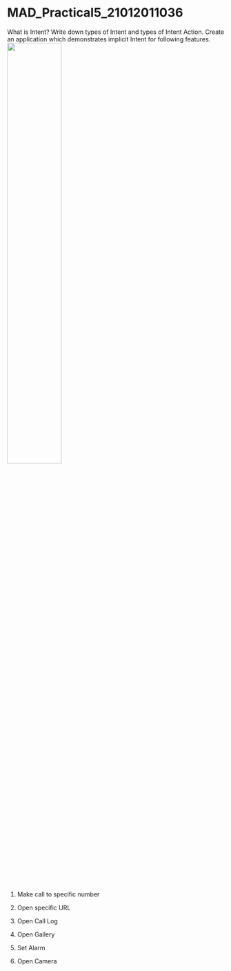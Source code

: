 # MAD_Practical5_21012011036
What is Intent? Write down types of Intent and types of Intent Action. Create an application which demonstrates implicit Intent for following features. 
<img src="https://github.com/Krishna7249/MAD_Practical5_21012011036/assets/98690735/3a1ac91f-96d6-4cbf-b463-5d4452f444a9" width=50% height=50%>  
1. Make call to specific number

2. Open specific URL
3. Open Call Log
4. Open Gallery
5. Set Alarm
6. Open Camera
